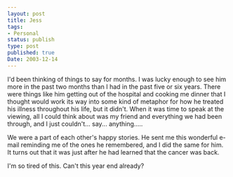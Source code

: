 ```yaml
---
layout: post
title: Jess
tags:
- Personal
status: publish
type: post
published: true
Date: 2003-12-14
---
```

I'd been thinking of things to say for months.  I was lucky enough to see him more in the past two months than I had in the past five or six years.  There were things like him getting out of the hospital and cooking me dinner that I thought would work its way into some kind of metaphor for how he treated his illness throughout his life, but it didn't.  When it was time to speak at the viewing, all I could think about was my friend and everything we had been through, and I just couldn't... say... anything.....

We were a part of each other's happy stories.  He sent me this wonderful e-mail reminding me of the ones he remembered, and I did the same for him.  It turns out that it was just after he had learned that the cancer was back.

I'm so tired of this.  Can't this year end already?
